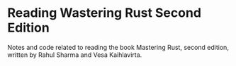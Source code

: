 # Reading Wastering Rust Second Edition

Notes and code related to reading the book Mastering Rust, second edition, written by Rahul Sharma and Vesa Kaihlavirta.
